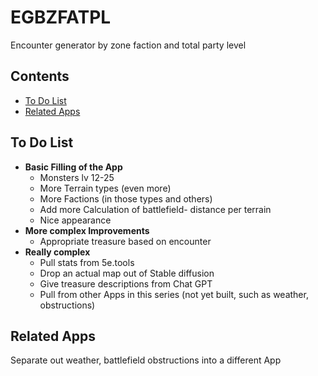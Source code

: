# EGBZFATPL
Encounter generator by zone faction and total party level

## Contents
- [To Do List](#to-do-list)
- [Related Apps](#related-apps)

## To Do List
- **Basic Filling of the App**
  - Monsters lv 12-25
  - More Terrain types (even more)
  - More Factions (in those types and others)
  - Add more Calculation of battlefield- distance per terrain
  - Nice appearance
- **More complex Improvements**
  - Appropriate treasure based on encounter
- **Really complex**
  - Pull stats from 5e.tools
  - Drop an actual map out of Stable diffusion
  - Give treasure descriptions from Chat GPT
  - Pull from other Apps in this series (not yet built, such as weather, obstructions)

## Related Apps
Separate out weather, battlefield obstructions into a different App
